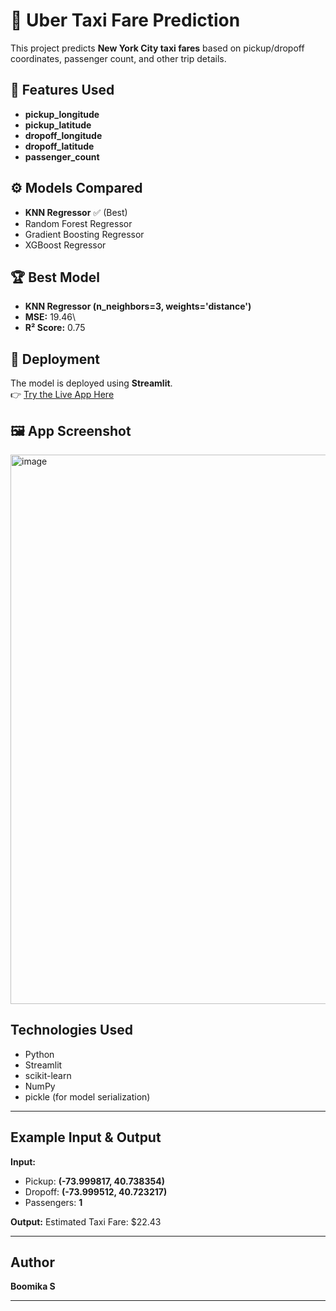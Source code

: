 # 🚕 Uber Taxi Fare Prediction

This project predicts **New York City taxi fares** based on
pickup/dropoff coordinates, passenger count, and other trip details.

## 📌 Features Used

-   **pickup_longitude**
-   **pickup_latitude**
-   **dropoff_longitude**
-   **dropoff_latitude**
-   **passenger_count**

## ⚙️ Models Compared

-   **KNN Regressor** ✅ (Best)
-   Random Forest Regressor
-   Gradient Boosting Regressor
-   XGBoost Regressor

## 🏆 Best Model

-   **KNN Regressor (n_neighbors=3, weights='distance')**
-   **MSE:** 19.46\
-   **R² Score:** 0.75

## 🚀 Deployment

The model is deployed using **Streamlit**.\
👉 [Try the Live App
Here](https://uber-price-prediction-b5.streamlit.app/)

## 🖼️ App Screenshot

<img width="804" height="879" alt="image" src="https://github.com/user-attachments/assets/7a098af1-e208-462b-bcd6-2f4cdc880db7" />

##  Technologies Used

- Python  
- Streamlit  
- scikit-learn  
- NumPy  
- pickle (for model serialization)

---
##  Example Input & Output

**Input:**
- Pickup: **(-73.999817, 40.738354)**  
- Dropoff: **(-73.999512, 40.723217)**  
- Passengers: **1**  

**Output:**
Estimated Taxi Fare: $22.43

---

##  Author

**Boomika S**

---


